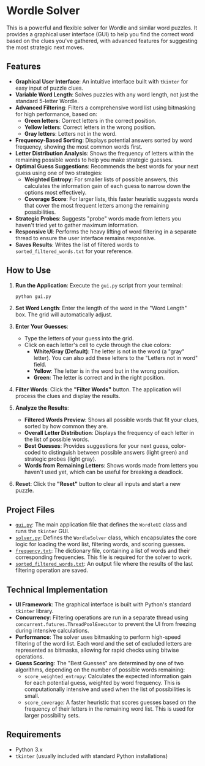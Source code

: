 # Wordle Solver

This is a powerful and flexible solver for Wordle and similar word puzzles. It provides a graphical user interface (GUI) to help you find the correct word based on the clues you've gathered, with advanced features for suggesting the most strategic next moves.

## Features

*   **Graphical User Interface**: An intuitive interface built with `tkinter` for easy input of puzzle clues.
*   **Variable Word Length**: Solves puzzles with any word length, not just the standard 5-letter Wordle.
*   **Advanced Filtering**: Filters a comprehensive word list using bitmasking for high performance, based on:
    *   **Green letters**: Correct letters in the correct position.
    *   **Yellow letters**: Correct letters in the wrong position.
    *   **Gray letters**: Letters not in the word.
*   **Frequency-Based Sorting**: Displays potential answers sorted by word frequency, showing the most common words first.
*   **Letter Distribution Analysis**: Shows the frequency of letters within the remaining possible words to help you make strategic guesses.
*   **Optimal Guess Suggestions**: Recommends the best words for your next guess using one of two strategies:
    *   **Weighted Entropy**: For smaller lists of possible answers, this calculates the information gain of each guess to narrow down the options most effectively.
    *   **Coverage Score**: For larger lists, this faster heuristic suggests words that cover the most frequent letters among the remaining possibilities.
*   **Strategic Probes**: Suggests "probe" words made from letters you haven't tried yet to gather maximum information.
*   **Responsive UI**: Performs the heavy lifting of word filtering in a separate thread to ensure the user interface remains responsive.
*   **Saves Results**: Writes the list of filtered words to `sorted_filtered_words.txt` for your reference.

## How to Use

1.  **Run the Application**:
    Execute the `gui.py` script from your terminal:
    ```bash
    python gui.py
    ```

2.  **Set Word Length**:
    Enter the length of the word in the "Word Length" box. The grid will automatically adjust.

3.  **Enter Your Guesses**:
    *   Type the letters of your guess into the grid.
    *   Click on each letter's cell to cycle through the clue colors:
        *   **White/Gray (Default)**: The letter is not in the word (a "gray" letter). You can also add these letters to the "Letters not in word" field.
        *   **Yellow**: The letter is in the word but in the wrong position.
        *   **Green**: The letter is correct and in the right position.

4.  **Filter Words**:
    Click the **"Filter Words"** button. The application will process the clues and display the results.

5.  **Analyze the Results**:
    *   **Filtered Words Preview**: Shows all possible words that fit your clues, sorted by how common they are.
    *   **Overall Letter Distribution**: Displays the frequency of each letter in the list of possible words.
    *   **Best Guesses**: Provides suggestions for your next guess, color-coded to distinguish between possible answers (light green) and strategic probes (light gray).
    *   **Words from Remaining Letters**: Shows words made from letters you haven't used yet, which can be useful for breaking a deadlock.

6.  **Reset**:
    Click the **"Reset"** button to clear all inputs and start a new puzzle.

## Project Files

*   [`gui.py`](d:/Wordle/WordleSolver/gui.py:1): The main application file that defines the `WordleUI` class and runs the `tkinter` GUI.
*   [`solver.py`](d:/Wordle/WordleSolver/solver.py:1): Defines the `WordleSolver` class, which encapsulates the core logic for loading the word list, filtering words, and scoring guesses.
*   [`frequency.txt`](d:/Wordle/WordleSolver/frequency.txt): The dictionary file, containing a list of words and their corresponding frequencies. This file is required for the solver to work.
*   [`sorted_filtered_words.txt`](d:/Wordle/WordleSolver/sorted_filtered_words.txt): An output file where the results of the last filtering operation are saved.

## Technical Implementation

*   **UI Framework**: The graphical interface is built with Python's standard `tkinter` library.
*   **Concurrency**: Filtering operations are run in a separate thread using `concurrent.futures.ThreadPoolExecutor` to prevent the UI from freezing during intensive calculations.
*   **Performance**: The solver uses bitmasking to perform high-speed filtering of the word list. Each word and the set of excluded letters are represented as bitmasks, allowing for rapid checks using bitwise operations.
*   **Guess Scoring**: The "Best Guesses" are determined by one of two algorithms, depending on the number of possible words remaining:
    *   `score_weighted_entropy`: Calculates the expected information gain for each potential guess, weighted by word frequency. This is computationally intensive and used when the list of possibilities is small.
    *   `score_coverage`: A faster heuristic that scores guesses based on the frequency of their letters in the remaining word list. This is used for larger possibility sets.

## Requirements

*   Python 3.x
*   `tkinter` (usually included with standard Python installations)